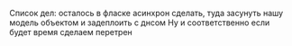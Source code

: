 Список дел:
осталось в фласке асинхрон сделать, туда засунуть нашу модель объектом и задеплоить с днсом
Ну и соответственно если будет время сделаем перетрен